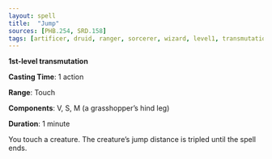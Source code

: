 ```yaml
---
layout: spell
title:  "Jump"
sources: [PHB.254, SRD.158]
tags: [artificer, druid, ranger, sorcerer, wizard, level1, transmutation]
---
```


**1st-level transmutation**

**Casting Time**: 1 action

**Range**: Touch

**Components**: V, S, M (a grasshopper’s hind leg)

**Duration**: 1 minute

You touch a creature. The creature’s jump distance is tripled until the spell ends.
